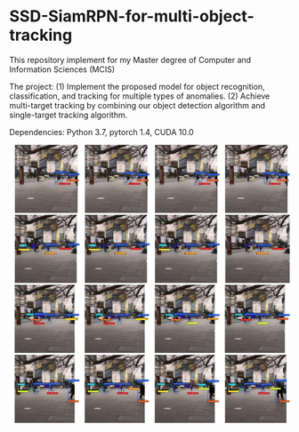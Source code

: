 # SSD-SiamRPN-for-multi-object-tracking

This repository implement for my Master degree of Computer and Information Sciences (MCIS)

The project: (1) Implement the proposed model for object recognition, classification, and tracking for multiple types of anomalies. (2)  Achieve multi-target tracking by combining our object detection algorithm and single-target tracking algorithm. 

Dependencies: 
Python 3.7, pytorch 1.4, CUDA 10.0

![image](https://github.com/naan32663/SSD-SiamRPN-for-multi-object-tracking/blob/master/images/demo.jpg)
